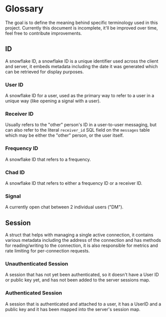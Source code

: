 # Glossary

The goal is to define the meaning behind specific terminology used in this project.
Currently this document is incomplete, it'll be improved over time, feel free to contribute improvements.

## ID

A snowflake ID, a snowflake ID is a unique identifier used across the client
and server, it embeds metadata including the date it was generated which can
be retrieved for display purposes.

### User ID

A snowflake ID for a user, used as the primary way to refer to a user in a
unique way (like opening a signal with a user).

### Receiver ID

Usually refers to the "other" person's ID in a user-to-user messaging, but
can also refer to the literal `receiver_id` SQL field on the `messages` table
which may be either the "other" person, or the user itself.

### Frequency ID

A snowflake ID that refers to a frequency.

### Chad ID

A snowflake ID that refers to either a frequency ID or a receiver ID.

### Signal

A currently open chat between 2 individual users ("DM").

## Session

A struct that helps with managing a single active connection, it contains
various metadata including the address of the connection and has methods for
reading/writing to the connection, it is also responsible for metrics and
rate limiting for per-connection requests.

### Unauthenticated Session

A session that has not yet been authenticated, so it doesn't have a User ID
or public key yet, and has not been added to the server sessions map.

### Authenticated Session

A session that is authenticated and attached to a user, it has a UserID and a
public key and it has been mapped into the server's session map.
